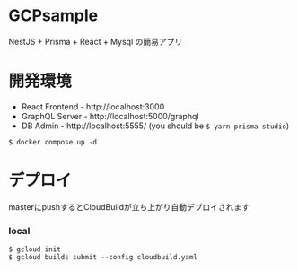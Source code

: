 # GCPsample
NestJS + Prisma + React + Mysql の簡易アプリ

# 開発環境

- React Frontend  - http://localhost:3000
- GraphQL Server  - http://localhost:5000/graphql
- DB Admin - http://localhost:5555/ (you should be `$ yarn prisma studio`)

```
$ docker compose up -d
```

# デプロイ

masterにpushするとCloudBuildが立ち上がり自動デプロイされます

### local
```
$ gcloud init
$ gcloud builds submit --config cloudbuild.yaml 
```
